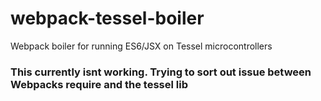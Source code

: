 # webpack-tessel-boiler
Webpack boiler for running ES6/JSX on Tessel microcontrollers

### This currently isnt working. Trying to sort out issue between Webpacks require and the tessel lib

